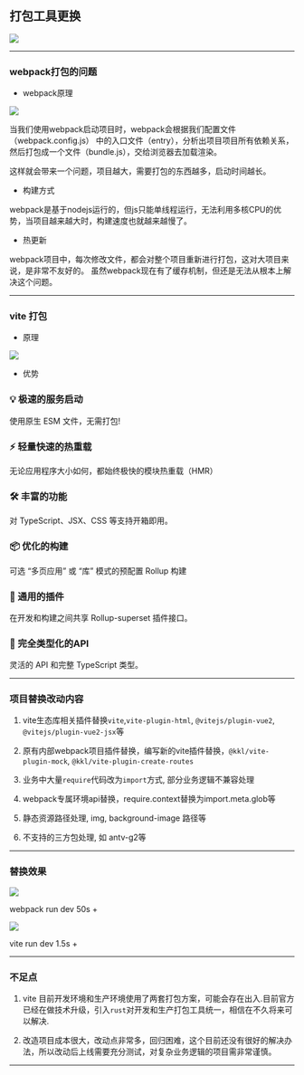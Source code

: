 ## 打包工具更换

<div class="flex align-center justify-center mt-4">
  <img class="border-rounded" src="/assets/images/webpack-vite.png" />
</div>

---

### webpack打包的问题

- webpack原理

<img src="/assets/images/webpack.png" class="border-rounded w-70% my-2"/>

当我们使用webpack启动项目时，webpack会根据我们配置文件（webpack.config.js） 中的入口文件（entry），分析出项目项目所有依赖关系，然后打包成一个文件（bundle.js），交给浏览器去加载渲染。

这样就会带来一个问题，项目越大，需要打包的东西越多，启动时间越长。


- 构建方式

webpack是基于nodejs运行的，但js只能单线程运行，无法利用多核CPU的优势，当项目越来越大时，构建速度也就越来越慢了。

- 热更新

webpack项目中，每次修改文件，都会对整个项目重新进行打包，这对大项目来说，是非常不友好的。
虽然webpack现在有了缓存机制，但还是无法从根本上解决这个问题。


---

### vite 打包

- 原理

<img src="/assets/images/vite.png" class="border-rounded w-70% my-2"/>


- 优势

<div class="flex flex-row flex-wrap">
  <section class="w-1/3 p-2">
    <h3>💡 极速的服务启动</h3>
    <p>使用原生 ESM 文件，无需打包!</p>
  </section>
  <section class="w-1/3 p-2">
    <h3>⚡️ 轻量快速的热重载</h3>
    <p>无论应用程序大小如何，都始终极快的模块热重载（HMR）</p>
  </section>
  <section class="w-1/3 p-2">
    <h3>🛠️ 丰富的功能</h3>
    <p>对 TypeScript、JSX、CSS 等支持开箱即用。</p>
  </section>
  <section class="w-1/3 p-2">
    <h3>📦 优化的构建</h3>
    <p>可选 “多页应用” 或 “库” 模式的预配置 Rollup 构建</p>
  </section>
  <section class="w-1/3 p-2">
    <h3>🔩 通用的插件</h3>
    <p>在开发和构建之间共享 Rollup-superset 插件接口。</p>
  </section>
  <section class="w-1/3 p-2">
    <h3>🔑 完全类型化的API</h3>
    <p>灵活的 API 和完整 TypeScript 类型。</p>
  </section>
</div>

--- 

### 项目替换改动内容

1. vite生态库相关插件替换`vite`,`vite-plugin-html`, `@vitejs/plugin-vue2`, `@vitejs/plugin-vue2-jsx`等

2. 原有内部webpack项目插件替换，编写新的vite插件替换，`@kkl/vite-plugin-mock`, `@kkl/vite-plugin-create-routes`

3. 业务中大量`require`代码改为`import`方式, 部分业务逻辑不兼容处理

4. webpack专属环境api替换，require.context替换为import.meta.glob等

5. 静态资源路径处理, img, background-image 路径等

6. 不支持的三方包处理, 如 antv-g2等


---

### 替换效果

<div class="flex flex-row text-center">

<div class="flex flex-col">
  <img src="/assets/images/webpack-run.png" class="border-rounded my-2" />
  <p> webpack run dev 50s +</p>
</div>

<div class="flex flex-col ml-2">
  <img src="/assets/images/vite-run.png" class="border-rounded my-2"/>
  <p> vite run dev 1.5s +</p>
</div>

</div>



---

### 不足点

1. vite 目前开发环境和生产环境使用了两套打包方案，可能会存在出入.目前官方已经在做技术升级，引入`rust`对开发和生产打包工具统一，相信在不久将来可以解决.

2. 改造项目成本很大，改动点非常多，回归困难，这个目前还没有很好的解决办法，所以改动后上线需要充分测试，对复杂业务逻辑的项目需非常谨慎。

---